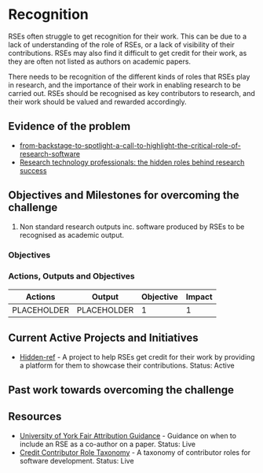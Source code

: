 # Recognition

RSEs often struggle to get recognition for their work. This can be due to a lack of understanding of the role of RSEs, or a lack of visibility of their contributions. RSEs may also find it difficult to get credit for their work, as they are often not listed as authors on academic papers.

There needs to be recognition of the different kinds of roles that RSEs play in research, and the importance of their work in enabling research to be carried out. RSEs should be recognised as key contributors to research, and their work should be valued and rewarded accordingly.

## Evidence of the problem

- [from-backstage-to-spotlight-a-call-to-highlight-the-critical-role-of-research-software](https://blogs.lse.ac.uk/impactofsocialsciences/2023/09/07/from-backstage-to-spotlight-a-call-to-highlight-the-critical-role-of-research-software/)
- [Research technology professionals: the hidden roles behind research success](https://www.ses.ac.uk/research-technology-professionals-the-hidden-roles-behind-research-success/)

## Objectives and Milestones for overcoming the challenge

1. Non standard research outputs inc. software produced by RSEs to be recognised as academic output.

### Objectives

### Actions, Outputs and Objectives

| Actions     | Output      | Objective | Impact |
| ----------- | ----------- | --------- | ------ |
| PLACEHOLDER | PLACEHOLDER | 1         | 1      |

## Current Active Projects and Initiatives

- [Hidden-ref](https://hidden-ref.org/) - A project to help RSEs get credit for their work by providing a platform for them to showcase their contributions. Status: Active

## Past work towards overcoming the challenge

## Resources

- [University of York Fair Attribution Guidance](https://www.york.ac.uk/staff/research/governance/research-policies/fair-attribution-guidance/) - Guidance on when to include an RSE as a co-author on a paper. Status: Live
- [Credit Contributor Role Taxonomy](https://credit.niso.org/contributor-roles/software/) - A taxonomy of contributor roles for software development. Status: Live
